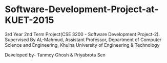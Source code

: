 # Software-Development-Project-at-KUET-2015


3rd Year 2nd Term Project(CSE 3200 - Software Development Project-2). Supervised By AL-Mahmud, Assistant Professor, Department of Computer Science and Engineering, Khulna University of Engineering & Technology

Developed by- Tanmoy Ghosh & Priyabrota Sen
